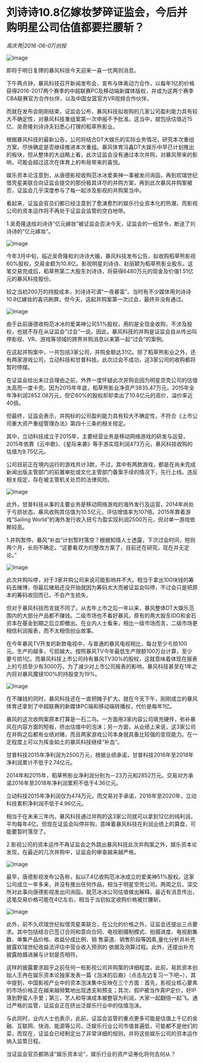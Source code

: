 # 刘诗诗10.8亿嫁妆梦碎证监会，今后并购明星公司估值都要拦腰斩？

*高庆秀|2016-06-07|创投*

![Image](http://news.k618.cn/tech/201706/W020170604351916310905.png)

即将于明日复牌的暴风科技今天迎来一喜一忧两则消息。

下午两点钟，暴风科技召开新闻发布会，宣布与体奥动力合作，以每年1亿的价格获得2016-2017两个赛季的中超联赛PC及移动端新媒体版权，并成为这两个赛季CBA联赛官方合作伙伴，以及中国女篮官方VR视频合作伙伴。

而就在发布会刚刚结束，证监会公布，暴风科技拟收购的几家公司盈利能力具有较大不确定性，对暴风科技重组案第一次申报不予批准。这当中，就包括估值近15亿、吴奇隆刘诗诗夫妇悉心打理的稻草熊影业。

根据暴风科技的最新公告，公司将结合DT大娱乐的实际业务情况，研究本次重组方案，尽快确定是否继续推进本次重组。暴风体育冯鑫DT大娱乐中早已计划推出的板块，但从整体的大战略上看，此次证监会没有通过本次并购，对暴风带来的影响，可能会超过这次在体育上的布局带来的喜悦。

娱乐资本论注意到，从唐德影视收购范冰冰爱美神一事被发问询函，再到欢瑞世纪借壳星美联合向证监会提交的那份极其详尽的并购方案，再到此次暴风并购案被否，证监会几乎深度参与了每一起涉及影视的并购案当中。

看起来，证监会官员们都已经注意到了愈演愈烈的娱乐行业资本化的热潮，而影视公司的资本运作将不再处于证监会监管的空白地带。

1.吴奇隆送给刘诗诗“亿元嫁妆”被证监会否决今天，证监会的一纸禁令，断送了刘诗诗的“亿元嫁妆”。

![Image](http://p1.pstatp.com/large/320500036fe3cbad8d39)

今年3月中旬，临近吴奇隆和刘诗诗大婚，暴风科技发布公告，拟收购稻草熊影视60%股权，交易金额为10.8亿。影视明星刘诗诗、赵丽颖为稻草熊影业股东。这笔交易完成后，稻草熊第二大股东刘诗诗，将获得6480万元的现金及价值1.51亿元的暴风科技股份。

较之当初200万的持股成本，刘诗诗可谓“一夜暴富”。当时有不少媒体用刘诗诗10.8亿嫁妆的喜讯刷屏。但今天，这起并购案第一次过会，最终并没有通过。

![Image](http://p3.pstatp.com/large/31f10004a5686bcc18d6)

由于此前唐德收购范冰冰的爱美神公司51%股权，用的是全现金收购，不涉及股权，也就不存在从证监会“过会”一说。因此，暴风科技的并购是证监会自从传出叫停影视、VR、游戏等领域的跨界并购消息以来第一起“过会”的案例。

在这起并购案中，一共包括3家公司，并购金额达31亿。除了稻草熊影业之外，还有两家游戏公司，立动科技和甘普科技。此次过会不成功，这3家公司的收购都将暂时停摆。

在证监会给出未过会理由之前，外界一度怀疑此次并购会因为明星空壳公司的估值太高而一度卡壳。因为2015年年底，稻草熊影业净资产3835.47万元，2015年全年净利润2852.08万元，但它60%的股权却却卖出了10.8亿元的高价，溢价率近40倍。

但最终，证监会表示，并购标的公司盈利能力具有较大不确定性，不符合《上市公司重大资产重组管理办法》第四十三条的相关规定。

其中，立动科技成立于2015年，主要经营业务是移动网络游戏的研发与运营，2015年依靠《云中歌》、《星际来袭》等手游实现利润473万元，暴风科技收购的估值为9.75亿元。

公司目前正在境内运行的游戏共计3款，不过，其中有两款游戏，都是在尚未完成新闻出版主管部门的前置审批或文化主管部门备案手续的情况下，先行上线。违反相关规定，存在被主管机关处罚的法律风险。

![Image](http://p2.pstatp.com/large/31f10004a567b09ec8c4)

此外，甘普科技从事的主要业务是移动网络游戏的海外发行及运营，2014年尚处于亏损状态。暴风收购其估值为10.5亿元，评估增值率为107倍。2015年靠着游戏“Sailing World”的海外发行收入扭亏为盈实现利润2500万元，但对单一游戏依赖较高。

1.并购暂停，暴风“补血”计划暂时落空？根据知情人士透露，下次过会时间，短则两个月，长则不确定。“这要看双方的整改方案了，目前还在研究，现在并无定论。”

![Image](http://p1.pstatp.com/large/320500036fe3cbad8d39)

此次并购叫停，对于3家并购公司来说可能影响并不大。相当于拿出100块钱的筹码去赌博，但最后赌局还没开始就因为筹码太大而被证监会叫停，不过会只是把原本的筹码收回而已，不会产生损失。

但对于暴风科技而言就不同了。从去年上市之后一年以来，暴风整体DT大娱乐范围内的大部分产品都不赚钱。二级市场也不看好暴风，原有的两大股东IDG和金石资本在基金到期之后立即撤出。在业内人士看来，相比一级市场而言，二级市场更相信利润报表，而不太相信创业故事。

在今年暴风TV开发的新款电视中，与普通的暴风电视相比，每台至少亏损100元。生产的越多，亏损越大。按照暴风TV今年最低生产限额100万台计算，至少要亏损1亿。而暴风科技上市公司持有暴风TV30%的股权，这就意味着体现在报表上的亏损至少有3000万。为了减少对上市公司报表的影响，暴风科技甚至在1年之内将对暴风魔镜100%的持股变为19%。

![Image](http://p3.pstatp.com/large/31ff000243c80f5f2853)

在不赚钱的同时，暴风科技还在一直把摊子扩大。就在今天下午，刚刚成立的暴风体育还拿到了中超联赛的新媒体PC端和移动端转播权，代价是每年1亿。

暴风的这次收购案原本打算是一石二鸟。一方面用3家内容公司填充硬件，弥补暴风在内容方面的短板，挤出估值中的泡沫；另一方面，从业绩上来说，这3家公司在并购之后都有业绩对赌，而且两家游戏公司本身就具备比较强的变现能力。在一定程度上可以为挥金如土的暴风科技继续“补血”。

甘普科技2015年净利润为2500万元，根据业绩承诺，甘普科技2016年至2018年净利润累计不低于2.74亿元。

2014年和2015年，稻草熊影业净利润分别为－23万元和2852万元。交易对方承诺2016年至2018年净利润累积不低于4.36亿元。

立动科技2015年净利润仅为474万元，而交易对手承诺，2016年至2020年，立动科技累积净利润不低于4.96亿元。

相当于在未来三年内，暴风科技通过并购的这3家公司就可以拿到12亿的纯利润，平均每年4亿。但现在证监会叫停并购，意味着暴风科技在利润业绩上的算盘，可能要暂时落空了。

2.影视公司的资本运作不再证监会之外跳出暴风科技此次并购案之外，娱乐资本论发现，在最近的几次并购中，证监会的审查越来越严格。

![Image](http://p1.pstatp.com/large/320500036fe3cbad8d39)

最早，唐德影视发布公告称，拟以7.4亿收购范冰冰成立的爱美神51%股权。这家公司成立一年多来，并没有推出任何作品，相当于明星空壳公司。两周之后，深交所对此事向唐德影视发出问询函，就范冰冰公司估值做出解释。最近有消息传出，这笔交易价格可能在4亿左右，相当于当初拟定收购价格被拦腰斩。

![Image](http://p1.pstatp.com/large/31ff000243cb85287578)

此外，前不久欢瑞世纪拟借壳星美联合，在公允的价格之外，证监会还提出三点要求。其中包括结合已签订合同和意向合同、电视剧摄制模式、拍摄进度、电视剧集数、单集产品价格、收益分成比例、销 售渠道、销售阶段等因素,量化分析并补充披露欢瑞世纪收益法评估中营业收入预测的 依据及测算过程。此外，还提出补充披露拍摄进展与计划是否相符。

这样的披露要求超乎之前任何一桩影视公司并购案的详细程度。此前，易凯资本创始人王冉在娱乐资本论独家发表一篇《泡沫的后裔》（点击左边复习一下吧~），其中提到，中国影视产业中的资本泡沫集中反映在三个方面：首先，影视业核心要素的市场价格正在越来越频繁地出现透支和预支；其次，假IP被当作真IP定价，好IP落到野蛮人手里；第三，艺人和导演成本被整容为利润，大家一起翻倍一起飞。通过严格的监管，证监会正在挤出泛娱乐行业中的估值泡沫。

与此同时，业内人士也表示，此前，证监会监管的重点更多可能是估值上千亿的金融、互联网、快消、能源等公司，泛娱乐行业公司市值普遍低，可能都不是他们的菜，而现在，证监会已经制定出了非常详细的规则，并将这些娱乐公司的资本运作纳入监管日程。

当证监会官员都熟读“娱乐资本论”，娱乐行业的资产证券化将何去何从？

